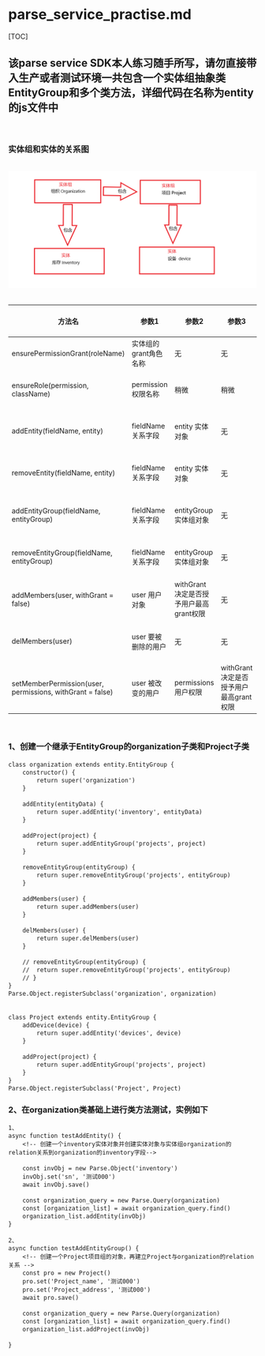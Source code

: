 # parse_service_practise.md

[TOC]

## 该parse service SDK本人练习随手所写，请勿直接带入生产或者测试环境一共包含一个实体组抽象类EntityGroup和多个类方法，详细代码在名称为entity的js文件中
&nbsp;
### 实体组和实体的关系图
&nbsp;
![avatar](image\relation.png)
&nbsp;

|方法名 | 参数1 | 参数2 | 参数3 | 参数4 | 方法作用|
|------ |------|------|------|------|------|
|ensurePermissionGrant(roleName) | 实体组的grant角色名称 | 无 | 无 | 无 | 确保最高权限grant存在|
|ensureRole(permission, className) | permission 权限名称 | 稍微 | 稍微 | 稍微 | 确保一般权限存在，存在便返回该权限的Parse.Object|
|addEntity(fieldName, entity) | fieldName 关系字段 | entity 实体对象 | 无 | 无 | 把实体添加到当前实体组的fieldName关系字段里 |
|removeEntity(fieldName, entity) | fieldName 关系字段 | entity 实体对象| 无 | 无 | 把实体从当前实体组的fieldName关系字段里移除|
|addEntityGroup(fieldName, entityGroup) | fieldName 关系字段 | entityGroup 实体组对象| 无 | 无  | 把实体组添加到当前实体组fieldName关系字段里|
|removeEntityGroup(fieldName, entityGroup) | fieldName 关系字段 | entityGroup 实体组对象| 无 | 无  | 把实体组从当前实体组fieldName关系字段里移除|
|addMembers(user, withGrant = false) | user 用户对象 | withGrant 决定是否授予用户最高grant权限| 无 | 无  | 把实体组从当前实体组fieldName关系字段里移除|
|delMembers(user) | user 要被删除的用户 | 无 | 无 | 无 | 删除实体组成员，并在对应的角色权限中删除此成员|
|setMemberPermission(user, permissions, withGrant = false) | user 被改变的用户 | permissions 用户权限 | withGrant 决定是否授予用户最高grant权限 | 无 | 改变某实体组成员的权限|

&nbsp;

### 1、创建一个继承于EntityGroup的organization子类和Project子类

```
class organization extends entity.EntityGroup {
	constructor() {
		return super('organization')
	}

	addEntity(entityData) {
		return super.addEntity('inventory', entityData)
	}

	addProject(project) {
		return super.addEntityGroup('projects', project)
	}

	removeEntityGroup(entityGroup) {
		return super.removeEntityGroup('projects', entityGroup)
	}

	addMembers(user) {
		return super.addMembers(user)
	}

	delMembers(user) {
		return super.delMembers(user)
	}

	// removeEntityGroup(entityGroup) {
	// 	return super.removeEntityGroup('projects', entityGroup)
	// }
}
Parse.Object.registerSubclass('organization', organization)


class Project extends entity.EntityGroup {
	addDevice(device) {
		return super.addEntity('devices', device)
	}

	addProject(project) {
		return super.addEntityGroup('projects', project)
	}
}
Parse.Object.registerSubclass('Project', Project)

```

### 2、在organization类基础上进行类方法测试，实例如下
```
1、
async function testAddEntity() {
	<!-- 创建一个inventory实体对象并创建实体对象与实体组organization的relation关系到organization的inventory字段-->

	const invObj = new Parse.Object('inventory')
	invObj.set('sn', '测试000')
	await invObj.save()

	const organization_query = new Parse.Query(organization)
	const [organization_list] = await organization_query.find()
	organization_list.addEntity(invObj)
}

2、
async function testAddEntityGroup() {
	<!-- 创建一个Project项目组的对象，再建立Project与organization的relation关系 -->
 	const pro = new Project()
 	pro.set('Project_name', '测试000')
 	pro.set('Project_address', '测试000')
 	await pro.save()

	const organization_query = new Parse.Query(organization)
	const [organization_list] = await organization_query.find()
	organization_list.addProject(invObj)

}




```







